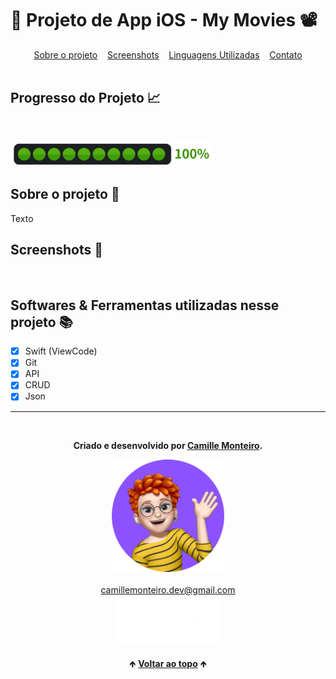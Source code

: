 # 📲 Projeto de App iOS - My Movies 📽

<div id="inicio" align=center>
  <a href="#sobre">Sobre o projeto</a>&nbsp;&nbsp;&nbsp;
  <a href="screenshots">Screenshots</a>&nbsp;&nbsp;&nbsp;
  <a href="#linguagens">Linguagens Utilizadas</a>&nbsp;&nbsp;&nbsp;
  <a href="#contato">Contato</a> 
</div><br>

<h2>Progresso do Projeto 📈</h2><br>

<img src="https://raw.githubusercontent.com/camimonteiro/Project_App-MeuIMC/main/img-readme/100%25.png" height="40em"><br>

<h2 id="sobre">Sobre o projeto 🔎</h2>
<p>Texto</p>

<h2 id="screenshots">Screenshots 📸</h2>

<img src="" width="255">&nbsp;&nbsp;&nbsp;&nbsp;&nbsp;
<img src="" width="255">&nbsp;&nbsp;&nbsp;&nbsp;&nbsp;
<img src="" width="255"><br>

<h2 id="linguagens">Softwares & Ferramentas utilizadas nesse projeto 📚</h2>

- [x] Swift (ViewCode)
- [x] Git
- [x] API
- [x] CRUD
- [x] Json
<hr>
<br> 
<div id="contato" align="center">

  **Criado e desenvolvido por [Camille Monteiro](https://www.linkedin.com/in/camillemonteiro/).**
  
 <div align="center"> 
  <img src="https://raw.githubusercontent.com/camimonteiro/camimonteiro/main/img/Memoji%20Redondo%20-%20Camille_oi.png" height="180em"><br><br>
  <a href="mailto:camillemonteiro.dev@gmail.com">camillemonteiro.dev@gmail.com</a><br>
  <a href="https://github.com/camimonteiro" target="_blank"><img src="https://raw.githubusercontent.com/camimonteiro/Game_SaidaEscarlate/main/Images/GitHubwhite.png" height="80em" title="GitHub de Camille"></a>
  <a href="https://www.linkedin.com/in/camillemonteiro/" target="_blank"><img src="https://raw.githubusercontent.com/camimonteiro/Game_SaidaEscarlate/main/Images/LinkedInWhite.png" height="80em" title="LinkedIn de Camille"></a>
  </div>
</div>

<br>

<div align="center">
  &#129145;&nbsp;<a href="#inicio"><strong>Voltar ao topo</strong></a>&nbsp;&#129145;
</div>
